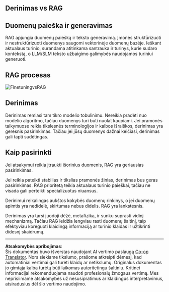 <!--
CO_OP_TRANSLATOR_METADATA:
{
  "original_hash": "e4e010400c2918557b36bb932a14004c",
  "translation_date": "2025-09-12T14:38:57+00:00",
  "source_file": "md/03.FineTuning/FineTuning_vs_RAG.md",
  "language_code": "lt"
}
-->
## Derinimas vs RAG

## Duomenų paieška ir generavimas

RAG apjungia duomenų paiešką ir teksto generavimą. Įmonės struktūrizuoti ir nestruktūrizuoti duomenys saugomi vektorinėje duomenų bazėje. Ieškant aktualaus turinio, surandama atitinkama santrauka ir turinys, kurie sudaro kontekstą, o LLM/SLM teksto užbaigimo galimybės naudojamos turiniui generuoti.

## RAG procesas
![FinetuningvsRAG](../../../../imgs/03/intro/rag.png)

## Derinimas
Derinimas remiasi tam tikro modelio tobulinimu. Nereikia pradėti nuo modelio algoritmo, tačiau duomenys turi būti nuolat kaupiami. Jei pramonės taikymuose reikia tikslesnės terminologijos ir kalbos išraiškos, derinimas yra geresnis pasirinkimas. Tačiau jei jūsų duomenys dažnai keičiasi, derinimas gali tapti sudėtingas.

## Kaip pasirinkti
Jei atsakymui reikia įtraukti išorinius duomenis, RAG yra geriausias pasirinkimas.

Jei reikia pateikti stabilias ir tikslias pramonės žinias, derinimas bus geras pasirinkimas. RAG prioritetą teikia aktualaus turinio paieškai, tačiau ne visada gali perteikti specializuotus niuansus.

Derinimui reikalingas aukštos kokybės duomenų rinkinys, o jei duomenų apimtis yra nedidelė, skirtumas nebus didelis. RAG yra lankstesnis.

Derinimas yra tarsi juodoji dėžė, metafizika, ir sunku suprasti vidinį mechanizmą. Tačiau RAG leidžia lengviau rasti duomenų šaltinį, taip efektyviau koreguoti klaidingą informaciją ar turinio klaidas ir užtikrinti didesnį skaidrumą.

---

**Atsakomybės apribojimas**:  
Šis dokumentas buvo išverstas naudojant AI vertimo paslaugą [Co-op Translator](https://github.com/Azure/co-op-translator). Nors siekiame tikslumo, prašome atkreipti dėmesį, kad automatiniai vertimai gali turėti klaidų ar netikslumų. Originalus dokumentas jo gimtąja kalba turėtų būti laikomas autoritetingu šaltiniu. Kritinei informacijai rekomenduojama naudoti profesionalų žmogaus vertimą. Mes neprisiimame atsakomybės už nesusipratimus ar klaidingus interpretavimus, atsiradusius dėl šio vertimo naudojimo.